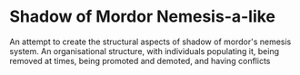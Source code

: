 # Shadow of Mordor Nemesis-a-like

An attempt to create the structural aspects of shadow of mordor's nemesis system.
An organisational structure, with individuals populating it, being removed at times,
being promoted and demoted, and having conflicts
